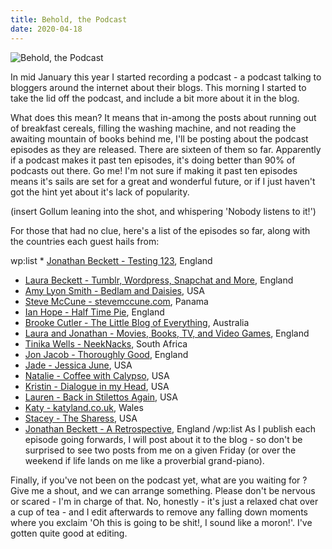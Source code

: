```yaml
---
title: Behold, the Podcast
date: 2020-04-18
---
```


![Behold, the Podcast](https://source.unsplash.com/X6cChncECA8/1600x900)

In mid January this year I started recording a podcast - a podcast talking to bloggers around the internet about their blogs. This morning I started to take the lid off the podcast, and include a bit more about it in the blog.

What does this mean? It means that in-among the posts about running out of breakfast cereals, filling the washing machine, and not reading the awaiting mountain of books behind me, I'll be posting about the podcast episodes as they are released. There are sixteen of them so far. Apparently if a podcast makes it past ten episodes, it's doing better than 90% of podcasts out there. Go me! I'm not sure if making it past ten episodes means it's sails are set for a great and wonderful future, or if I just haven't got the hint yet about it's lack of popularity.

(insert Gollum leaning into the shot, and whispering 'Nobody listens to it!')

For those that had no clue, here's a list of the episodes so far, along with the countries each guest hails from:

wp:list  * [Jonathan Beckett - Testing 123](https://anchor.fm/jonbeckett/episodes/0---Jonathan-Beckett---Testing-123-eatubd/a-a1hd969), England
* [Laura Beckett - Tumblr, Wordpress, Snapchat and More](https://anchor.fm/jonbeckett/episodes/1---Laura-Beckett---Tumblr--Wordpress--Snapchat--and-more-eatueo/a-a1hdb0t), England
* [Amy Lyon Smith - Bedlam and Daisies](https://anchor.fm/jonbeckett/episodes/2---Amy-Lyon-Smith---Bedlam-and-Daisies-eau6jb/a-a1hjbu6), USA
* [Steve McCune - stevemccune.com](https://anchor.fm/jonbeckett/episodes/3---Steve-McCune---SteveMcCune-com-eau6ka/a-a1hjdf5), Panama
* [Ian Hope - Half Time Pie](https://anchor.fm/jonbeckett/episodes/4---Ian-Hope---Half-Time-Pie-eau6l1/a-a1hjf37), England
* [Brooke Cutler - The Little Blog of Everything](https://anchor.fm/jonbeckett/episodes/5---Brooke-Cutler---The-Little-Blog-of-Everything-eau6lj/a-a1hjfp0), Australia
* [Laura and Jonathan - Movies, Books, TV, and Video Games](https://anchor.fm/jonbeckett/episodes/6---Laura-and-Jonathan---Movies--Books--TV--and-Video-Games-eau6nf/a-a1hjh5m), England
* [Tinika Wells - NeekNacks](https://anchor.fm/jonbeckett/episodes/7---Tinika-Wells---NeekNacks-eaveit/a-a1i34ru), South Africa
* [Jon Jacob - Thoroughly Good](https://anchor.fm/jonbeckett/episodes/8---Jon-Jacob---Thoroughly-Good-eb4i3p/a-a1jjqrk), England
* [Jade - Jessica June](https://anchor.fm/jonbeckett/episodes/9---Jade---Jessica-June-eb9ruk/a-a1l957c), USA
* [Natalie - Coffee with Calypso](https://anchor.fm/jonbeckett/episodes/10---Natalie---Coffee-with-Calypso-ebfnn1/a-a1mkb38), USA
* [Kristin - Dialogue in my Head](https://anchor.fm/jonbeckett/episodes/11---Kristin---Dialogue-in-my-Head-ebnmn8/a-a1o1ito), USA
* [Lauren - Back in Stilettos Again](https://anchor.fm/jonbeckett/episodes/12---Lauren---Back-in-Stilettos-Again-ebvq4o/a-a1pecvk), USA
* [Katy - katyland.co.uk](https://anchor.fm/jonbeckett/episodes/13---Katy---www-katyland-co-uk-ecac0f/a-a1rbb07), Wales
* [Stacey - The Sharess](https://anchor.fm/jonbeckett/episodes/14---Stacey---The-Sharess-eckv5m/a-a1tfulh), USA
* [Jonathan Beckett - A Retrospective](https://anchor.fm/jonbeckett/episodes/15---Jonathan-Beckett---A-Retrospective-ectu2u/a-a1vagfr), England
/wp:list  As I publish each episode going forwards, I will post about it to the blog - so don't be surprised to see two posts from me on a given Friday (or over the weekend if life lands on me like a proverbial grand-piano).

Finally, if you've not been on the podcast yet, what are you waiting for ? Give me a shout, and we can arrange something. Please don't be nervous or scared - I'm in charge of that. No, honestly - it's just a relaxed chat over a cup of tea - and I edit afterwards to remove any falling down moments where you exclaim 'Oh this is going to be shit!, I sound like a moron!'. I've gotten quite good at editing.
